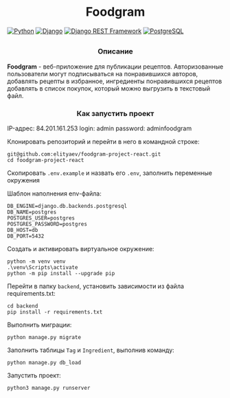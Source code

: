 <h1 align="center">Foodgram</h1>

[![Python](https://img.shields.io/badge/-Python-464646?style=flat-square&logo=Python)](https://www.python.org/)
[![Django](https://img.shields.io/badge/-Django-464646?style=flat-square&logo=Django)](https://www.djangoproject.com/)
[![Django REST Framework](https://img.shields.io/badge/-Django%20REST%20Framework-464646?style=flat-square&logo=Django%20REST%20Framework)](https://www.django-rest-framework.org/)
[![PostgreSQL](https://img.shields.io/badge/-PostgreSQL-464646?style=flat-square&logo=PostgreSQL)](https://www.postgresql.org/)
<h2 align="center">
  
  
</h2>

<h3 align="center">Описание</h3>

**Foodgram**  - веб-приложение для публикации рецептов. Авторизованные пользователи могут подписываться 
на понравившихся авторов, добавлять рецепты в избранное, ингредиенты понравившихся рецептов добавлять 
в список покупок, который можно выгрузить в текстовый файл.   

<h3 align="center">Как запустить проект</h3>

IP-адрес: 84.201.161.253
login: admin
password: adminfoodgram

Клонировать репозиторий и перейти в него в командной строке:
```
git@github.com:elityaev/foodgram-project-react.git
cd foodgram-project-react
```
Cкопировать `.env.example` и назвать его `.env`, заполнить переменные окружения

Шаблон наполнения env-файла:
```
DB_ENGINE=django.db.backends.postgresql
DB_NAME=postgres
POSTGRES_USER=postgres
POSTGRES_PASSWORD=postgres
DB_HOST=db
DB_PORT=5432
```
Cоздать и активировать виртуальное окружение:

```
python -m venv venv
.\venv\Scripts\activate
python -m pip install --upgrade pip
```
Перейти в папку `backend`, установить зависимости из файла requirements.txt:

```
cd backend
pip install -r requirements.txt
```
Выполнить миграции:

```
python manage.py migrate
```
Заполнить таблицы `Tag` и `Ingredient`, выполнив команду:
```
python manage.py db_load
```
Запустить проект:

```
python3 manage.py runserver
```